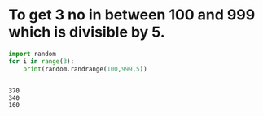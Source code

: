 # To get 3 no in between 100 and 999 which is divisible by 5.


```python
import random
for i in range(3):
    print(random.randrange(100,999,5))
    
```

    370
    340
    160
    


```python

```

